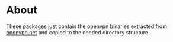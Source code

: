 # About

These packages just contain the openvpn binaries extracted from [openvpn.net](http://openvpn.net/index.php/open-source/downloads.html) and copied to the needed directory structure.